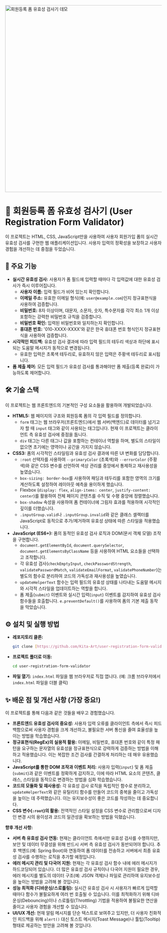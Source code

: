 <img src="https://github.com/user-attachments/assets/1e455ea6-3364-4b36-9238-9fd7c973371d" alt="회원등록 폼 유효성 검사기 데모" width="600" />

# 📝 회원등록 폼 유효성 검사기 (User Registration Form Validator)

이 프로젝트는 HTML, CSS, JavaScript만을 사용하여 사용자 회원가입 폼의 실시간 유효성 검사를 구현한 웹 애플리케이션입니다. 사용자 입력의 정확성을 보장하고 사용자 경험을 개선하는 데 중점을 두었습니다.

## 🚀 주요 기능
* **실시간 유효성 검사:** 사용자가 폼 필드에 입력할 때마다 각 입력값에 대한 유효성 검사가 즉시 이루어집니다.
    * **사용자 이름:** 입력 필드가 비어 있는지 확인합니다.
    * **이메일 주소:** 유효한 이메일 형식(예: `user@example.com`)인지 정규표현식을 사용하여 검증합니다.
    * **비밀번호:** 8자 이상이며, 대문자, 소문자, 숫자, 특수문자를 각각 최소 1개 이상 포함하는 강력한 비밀번호 규칙을 검증합니다.
    * **비밀번호 확인:** 입력된 비밀번호와 일치하는지 확인합니다.
    * **휴대폰 번호:** '010-XXXX-XXXX'와 같은 한국 휴대폰 번호 형식인지 정규표현식을 사용하여 검증합니다.
* **시각적인 피드백:** 유효성 검사 결과에 따라 입력 필드의 테두리 색상과 하단에 표시되는 도움말 메시지가 동적으로 변경됩니다.
    * 유효한 입력은 초록색 테두리로, 유효하지 않은 입력은 주황색 테두리로 표시됩니다.
* **폼 제출 제어:** 모든 입력 필드가 유효성 검사를 통과해야만 폼 제출(등록 완료)이 가능하도록 제어합니다.

## 🛠️ 기술 스택
이 프로젝트는 웹 프론트엔드의 기본적인 구성 요소들을 활용하여 개발되었습니다.

* **HTML5:** 웹 페이지의 구조와 회원등록 폼의 각 입력 필드를 정의합니다.
    * `form` 태그는 웹 브라우저(프론트엔드)에서 웹 서버(백엔드)로 데이터를 넘기고자 할 때 `input` 태그와 같이 사용되는 태그입니다. 현재 이 프로젝트는 클라이언트 측 유효성 검사에 중점을 둡니다.
    * `div` 태그는 다른 태그나 값을 포함하는 컨테이너 역할을 하며, 별도의 스타일이 없으면 초기에는 영역이나 공간을 가지지 않습니다.
* **CSS3:** 폼의 시각적인 스타일링과 유효성 검사 결과에 따른 UI 변화를 담당합니다.
    * `:root` 선택자를 사용하여 `--primaryColor` (초록색)와 `--errorColor` (주황색)와 같은 CSS 변수를 선언하여 색상 관리를 중앙에서 통제하고 재사용성을 높였습니다.
    * `box-sizing: border-box`를 사용하여 패딩과 테두리를 포함한 영역의 크기를 계산하도록 설정하여 레이아웃 예측을 용이하게 했습니다.
    * Flexbox (`display: flex`, `align-items: center`, `justify-content: center`)를 활용하여 전체 페이지 콘텐츠를 수직 및 수평 중앙에 정렬했습니다.
    * `box-shadow` 속성을 사용하여 폼 컨테이너에 그림자 효과를 적용하여 시각적인 깊이를 더했습니다.
    * `.inputGroup.valid`나 `.inputGroup.invalid`와 같은 클래스 셀렉터를 JavaScript로 동적으로 추가/제거하여 유효성 상태에 따른 스타일을 적용했습니다.
* **JavaScript (ES6+):** 폼의 동적인 유효성 검사 로직과 DOM(문서 객체 모델) 조작을 구현합니다.
    * `document.getElementById`, `document.querySelector`, `document.getElementsByClassName` 등을 사용하여 HTML 요소들을 선택하고 조작합니다.
    * 각 유효성 검사(`checkEmptyInput`, `checkPasswordStrength`, `validatePasswordMatch`, `validateEmailFormat`, `validatePhoneNumber`)는 별도의 함수로 분리하여 코드의 가독성과 재사용성을 높였습니다.
    * `updateHelperText` 함수는 입력 필드의 유효성 상태를 나타내는 도움말 메시지와 시각적 스타일을 업데이트하는 역할을 합니다.
    * 폼 제출(`submit`) 이벤트와 실시간 입력(`input`) 이벤트를 감지하여 유효성 검사 함수들을 호출합니다. `e.preventDefault()`를 사용하여 폼의 기본 제출 동작을 막았습니다.

## ⚙️ 설치 및 실행 방법
* **레포지토리 클론:**
    ```bash
    git clone [https://github.com/Kita-Art/user-registration-form-validator.git](https://github.com/Kita-Art/user-registration-form-validator.git)
    ```
* **프로젝트 폴더로 이동:**
    ```bash
    cd user-registration-form-validator
    ```
* **파일 열기:** `index.html` 파일을 웹 브라우저로 직접 엽니다. (예: 크롬 브라우저에서 `index.html` 파일을 더블 클릭)

## ✨ 배운 점 및 개선 사항 (가장 중요!)
이 프로젝트를 통해 다음과 같은 것들을 배우고 경험했습니다.

* **프론트엔드 유효성 검사의 중요성:** 사용자 입력 오류를 클라이언트 측에서 즉시 피드백함으로써 사용자 경험을 크게 개선하고, 불필요한 서버 통신을 줄여 효율성을 높이는 방법을 학습했습니다.
* **정규표현식(RegEx)의 실용적 활용:** 이메일, 비밀번호, 휴대폰 번호와 같이 특정 패턴을 요구하는 문자열의 유효성을 정규표현식으로 강력하게 검증하는 방법을 이해하고 적용했습니다. 이는 복잡한 조건 검사를 간결하게 처리하는 데 매우 유용했습니다.
* **JavaScript를 통한 DOM 조작과 이벤트 처리:** 사용자 입력(`input`) 및 폼 제출(`submit`)과 같은 이벤트를 정확하게 감지하고, 이에 따라 HTML 요소의 콘텐츠, 클래스, 스타일을 동적으로 변경하는 방법을 심화 학습했습니다.
* **코드의 모듈화 및 재사용성:** 각 유효성 검사 로직을 독립적인 함수로 분리하고, `updateHelperText`와 같은 유틸리티 함수를 만들어 코드의 중복을 줄이고 가독성을 높이는 데 주력했습니다. 이는 유지보수성이 좋은 코드를 작성하는 데 중요합니다.
* **CSS 변수(`:root`)의 활용:** 전역적인 스타일 설정을 CSS 변수로 관리함으로써 디자인 변경 시의 용이성과 코드의 일관성을 확보하는 방법을 익혔습니다.

**향후 개선 사항:**

* **서버 측 유효성 검사 연동:** 현재는 클라이언트 측에서만 유효성 검사를 수행하지만, 보안 및 데이터 무결성을 위해 반드시 서버 측 유효성 검사가 동반되어야 합니다. 추후 백엔드(예: Spring Boot)와 연동하여 폼 데이터를 전송하고 서버에서 최종 유효성 검사를 수행하는 로직을 추가할 예정입니다.
* **에러 메시지 관리 및 다국어 지원:** 현재는 각 유효성 검사 함수 내에 에러 메시지가 하드코딩되어 있습니다. 더 많은 유효성 검사 규칙이나 다국어 지원이 필요한 경우, 에러 메시지를 별도의 데이터 구조(예: JSON 객체)나 파일로 관리하여 유지보수성을 높이는 방법을 고려해 볼 것입니다.
* **성능 최적화 (디바운싱/스로틀링):** 실시간 유효성 검사 시 사용자가 빠르게 입력할 때마다 함수가 불필요하게 여러 번 호출될 수 있습니다. 이를 최적화하기 위해 디바운싱(Debouncing)이나 스로틀링(Throttling) 기법을 적용하여 불필요한 연산을 줄이고 사용자 경험을 개선할 수 있습니다.
* **UI/UX 개선:** 현재 알림 메시지를 단순 텍스트로 보여주고 있지만, 더 사용자 친화적인 피드백을 위해 `alert()` 대신 토스트 메시지(Toast Message)나 툴팁(Tooltip) 형태로 제공하는 방안을 고려해 볼 것입니다.

